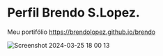 # Perfil Brendo S.Lopez.
Meu portifólio https://brendolopez.github.io/brendo

![Screenshot 2024-03-25 18 00 13](https://github.com/BrendoLopez/brendo/assets/121137098/d4be6ffd-fd88-48b5-8091-fc53e3004a12)
